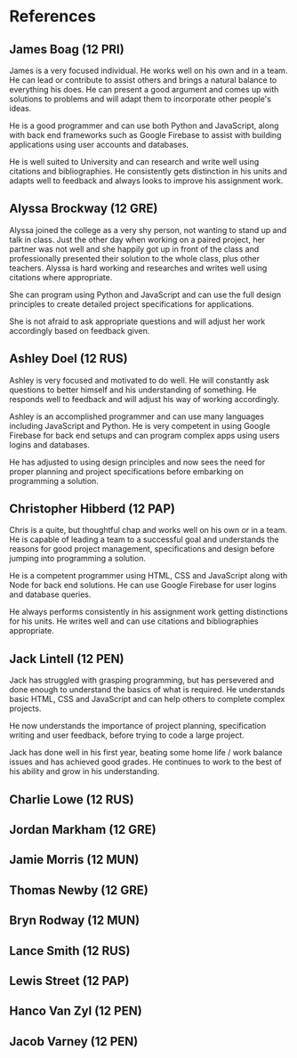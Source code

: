 # References

## James Boag (12 PRI)

James is a very focused individual. He works well on his own and in a team. He can lead or contribute to assist others and brings a natural balance to everything his does. He can present a good argument and comes up with solutions to problems and will adapt them to incorporate other people's ideas.

He is a good programmer and can use both Python and JavaScript, along with back end frameworks such as Google Firebase to assist with building applications using user accounts and databases.

He is well suited to University and can research and write well using citations and bibliographies. He consistently gets distinction in his units and adapts well to feedback and always looks to improve his assignment work.

## Alyssa Brockway  (12 GRE)

Alyssa joined the college as a very shy person, not wanting to stand up and talk in class. Just the other day when working on a paired project, her partner was not well and she happily got up in front of the class and professionally presented their solution to the whole class, plus other teachers. Alyssa is hard working and researches and writes well using citations where appropriate.

She can program using Python and JavaScript and can use the full design principles to create detailed project specifications for applications.

She is not afraid to ask appropriate questions and will adjust her work accordingly based on feedback given.


## Ashley Doel (12 RUS)

Ashley is very focused and motivated to do well. He will constantly ask questions to better himself and his understanding of something. He responds well to feedback and will adjust his way of working accordingly.

Ashley is an accomplished programmer and can use many languages including JavaScript and Python. He is very competent in using Google Firebase for back end setups and can program complex apps using users logins and databases.

He has adjusted to using design principles and now sees the need for proper planning and project specifications before embarking on programming a solution.


## Christopher Hibberd (12 PAP)

Chris is a quite, but thoughtful chap and works well on his own or in a team. He is capable of leading a team to a successful goal and understands the reasons for good project management, specifications and design before jumping into programming a solution.

He is a competent programmer using HTML, CSS and JavaScript along with Node for back end solutions. He can use Google Firebase for user logins and database queries.

He always performs consistently in his assignment work getting distinctions for his units. He writes well and can use citations and bibliographies appropriate.


## Jack Lintell (12 PEN)

Jack has struggled with grasping programming, but has persevered and done enough to understand the basics of what is required. He understands basic HTML, CSS and JavaScript and can help others to complete complex projects.

He now understands the importance of project planning, specification writing and user feedback, before trying to code a large project.

Jack has done well in his first year, beating some home life / work balance issues and has achieved good grades. He continues to work to the best of his ability and grow in his understanding.

## Charlie Lowe (12 RUS)


## Jordan Markham (12 GRE)


## Jamie Morris (12 MUN)


## Thomas Newby (12 GRE)


## Bryn Rodway (12 MUN)


## Lance Smith (12 RUS)


## Lewis Street (12 PAP)


## Hanco Van Zyl (12 PEN)


## Jacob Varney (12 PEN)


